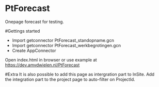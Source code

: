 # PtForecast
Onepage forecast for testing.

#Gettings started
- Import getconnector PtForecast_standopname.gcn
- Import getconnector PtForecast_werkbegrotingen.gcn
- Create AppConnector

Open index.html in browser
or
use example at https://dev.amvdwielen.nl/PtForecast

#Extra
It is also possible to add this page as intergration part to InSite. Add the integration part to the project page to auto-filter on ProjectId. 
